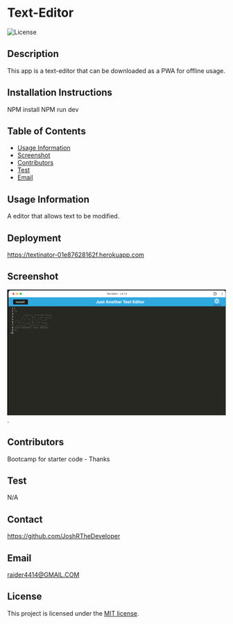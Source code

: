 # Text-Editor
![License](https://img.shields.io/badge/license-MIT-blue.svg)

## Description
This app is a text-editor that can be downloaded as a PWA for offline usage.

## Installation Instructions
NPM install
NPM run dev


## Table of Contents
* [Usage Information](#usage-information)
* [Screenshot](#screenshot)
* [Contributors](#contributors)
* [Test](#test)
* [Email](#email)


## Usage Information
A editor that allows text to be modified. 

## Deployment
https://textinator-01e87628162f.herokuapp.com

## Screenshot
![my screenshot](./assets/Screenshot.png).

## Contributors
Bootcamp for starter code - Thanks

## Test
N/A

## Contact
https://github.com/JoshRTheDeveloper

## Email
raider4414@GMAIL.COM

## License

This project is licensed under the [MIT license](https://opensource.org/licenses/MIT).